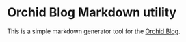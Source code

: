 # Orchid Blog Markdown utility

This is a simple markdown generator tool for the [Orchid Blog](https://github.com/OrchidProtocol/blog.orchid.com/).